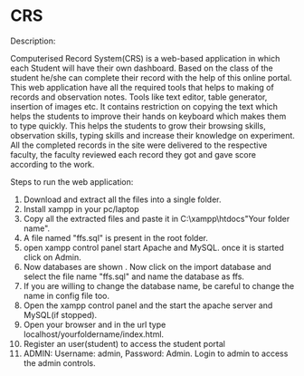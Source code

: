 # CRS

Description:

Computerised Record System(CRS) is a web-based application in which each Student will have their own dashboard. Based on the class of the student he/she can complete their record with the help of this online portal. This web application have all the required tools that helps to making of records and observation notes. Tools like text editor, table generator, insertion of images etc. It contains restriction on copying the text which helps the students to improve their hands on keyboard which makes them to type quickly. This helps the students to grow their browsing skills, observation skills, typing skills and increase their knowledge on experiment. All the completed records in the site were delivered to the respective faculty, the faculty reviewed each record they got and gave score according to the work.

Steps to run the web application:

1. Download and extract all the files into a single folder.
2. Install xampp in your pc/laptop
3. Copy all the extracted files and paste it in C:\xampp\htdocs"Your folder name".
4. A file named "ffs.sql" is present in the root folder.
5. open xampp control panel start Apache and MySQL. once it is started click on Admin.
6. Now databases are shown . Now click on the import database and select the file name "ffs.sql" and name the database as ffs.
7. If you are willing to change the database name, be careful to change the name in config file too.
8. Open the xampp control panel and the start the apache server and MySQL(if stopped).
9. Open your browser and in the url type localhost/yourfoldername/index.html.
10. Register an user(student) to access the student portal
11. ADMIN: Username: admin, Password: Admin. Login to admin to access the admin controls.
